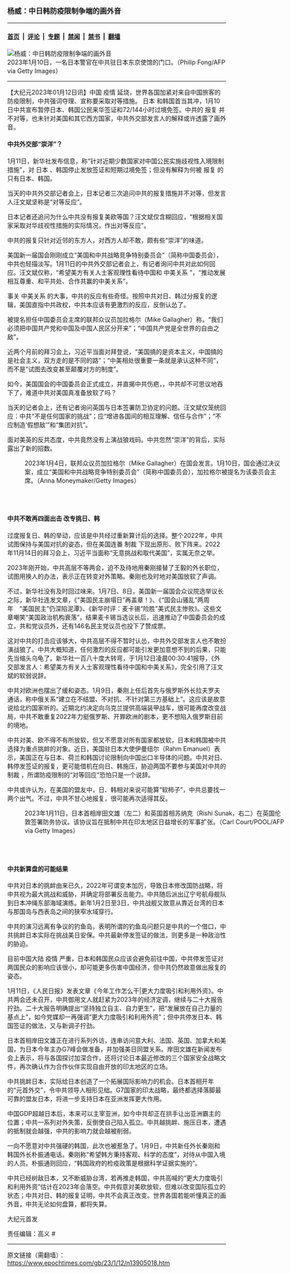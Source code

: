 ### 杨威：中日韩防疫限制争端的画外音

---

#### [首页](../../../..?n13905018) &nbsp;|&nbsp; [评论](../../../../../epoch-comment?n13905018) &nbsp;|&nbsp; [专题](../../../../../epoch-special?n13905018) &nbsp;|&nbsp; [禁闻](../../../../../epoch-news?n13905018) &nbsp;|&nbsp; [禁书](../../../../../books?n13905018) &nbsp;|&nbsp; [翻墙](https://github.com/gfw-breaker/nogfw/blob/master/README.md?n13905018)


<div><img alt="杨威：中日韩防疫限制争端的画外音" class="attachment-djy_600_400 size-djy_600_400 wp-post-image" src="https://i.epochtimes.com/assets/uploads/2023/01/id13905027-GettyImages-1246123782-600x400.jpg"/>
<div class="caption">
 2023年1月10日，一名日本警官在中共驻日本东京使馆的门口。（Philip Fong/AFP via Getty Images）
</div></div><hr/><div class="post_content" id="artbody" itemprop="articleBody">
 <!-- article content begin -->
 <p>
  【大纪元2023年01月12日讯】中国
  <ok href="https://www.epochtimes.com/gb/tag/%E7%96%AB%E6%83%85.html">
   疫情
  </ok>
  延烧，世界各国加紧对来自中国旅客的防疫限制，中共强词夺理、宣称要采取对等措施。
  <ok href="https://www.epochtimes.com/gb/tag/%E6%97%A5%E6%9C%AC.html">
   日本
  </ok>
  和韩国首当其冲，1月10日中共宣布暂停日本、韩国公民来华签证和72/144小时过境免签。中共的
  <ok href="https://www.epochtimes.com/gb/tag/%E6%8A%A5%E5%A4%8D.html">
   报复
  </ok>
  并不对等，也未针对美国和其它西方国家，中共外交部发言人的解释或许透露了画外音。
 </p>
 <h4>
  中共外交部“崇洋”？
 </h4>
 <p>
  1月11日，新华社发布信息，称“针对近期少数国家对中国公民实施歧视性入境限制措施”，对
  <ok href="https://www.epochtimes.com/gb/tag/%E6%97%A5%E6%9C%AC.html">
   日本
  </ok>
  、韩国停止发放签证和短期过境免签；但没有解释为何被
  <ok href="https://www.epochtimes.com/gb/tag/%E6%8A%A5%E5%A4%8D.html">
   报复
  </ok>
  的只有日本、韩国。
 </p>
 <p>
  当天的中共外交部记者会上，日本记者三次追问中共的报复措施并不对等，但发言人汪文斌坚称是“对等反应”。
 </p>
 <p>
  日本记者还追问为什么中共没有报复美欧等国？汪文斌仅含糊回应，“根据相关国家采取对华歧视性措施的实际情况，作出对等反应”。
 </p>
 <p>
  中共的报复只针对近邻的东方人，对西方人却不敢，颇有些“崇洋”的味道。
 </p>
 <p>
  美国新一届国会刚刚成立“美国和中共战略竞争特别委员会”（简称中国委员会），中共也轻描淡写。1月11日的中共外交部记者会上，有记者询问中共对此如何回应。汪文斌仅称，“希望美方有关人士客观理性看待中国和
  <ok href="https://www.epochtimes.com/gb/tag/%E4%B8%AD%E7%BE%8E%E5%85%B3%E7%B3%BB.html">
   中美关系
  </ok>
  ”，“推动发展相互尊重、和平共处、合作共赢的中美关系”。
 </p>
 <p>
  事关
  <ok href="https://www.epochtimes.com/gb/tag/%E4%B8%AD%E7%BE%8E%E5%85%B3%E7%B3%BB.html">
   中美关系
  </ok>
  的大事，中共的反应有些奇怪。按照中共对日、韩过分报复的逻辑，美国直指中共政权，中共本应该有更激烈的反应，反倒认怂了。
 </p>
 <p>
  被提名担任中国委员会主席的联邦众议员加拉格尔（Mike Gallagher）称，“我们必须把中国共产党和中国及中国人民区分开来”；“中国共产党是全世界的自由之敌”。
 </p>
 <p>
  近两个月前的拜习会上，习近平当面对拜登说，“美国搞的是资本主义，中国搞的是社会主义，双方走的是不同的路”；“中美相处很重要一条就是承认这种不同”，而不是“试图去改变甚至颠覆对方的制度”。
 </p>
 <p>
  如今，美国国会的中国委员会正式成立，并直揭中共伤疤，，中共却不可思议地吞下了，难道中共对美国真准备放软了吗？
 </p>
 <p>
  当天的记者会上，还有记者询问英国与日本签署防卫协定的问题。汪文斌仅笼统回应：中共“不是任何国家的挑战”；应“增进各国间的相互理解、信任与合作”；“不应制造‘假想敌’”和“集团对抗”。
 </p>
 <p>
  面对美英的反共态度，中共竟然没有上演战狼戏码。中共忽然“崇洋”的背后，实际露出了新的招数。
 </p>
 <figure aria-describedby="caption-attachment-13905030" class="wp-caption aligncenter" id="attachment_13905030" style="width: 600px">
  <ok href="https://i.epochtimes.com/assets/uploads/2023/01/id13905030-GettyImages-1454224487.jpg" target="_blank">
   <img alt="" class="size-large wp-image-13905030" src="https://i.epochtimes.com/assets/uploads/2023/01/id13905030-GettyImages-1454224487-600x432.jpg"/>
  </ok>
  <br/><figcaption class="wp-caption-text" id="caption-attachment-13905030">
   2023年1月4日，联邦众议员加拉格尔（Mike Gallagher）在国会发言。1月10日，国会通过决议案，成立“美国和中共战略竞争特别委员会”（简称中国委员会），加拉格尔被提名为该委员会主席。（Anna Moneymaker/Getty Images）
  </figcaption><br/>
 </figure><br/>
 <h4>
  中共不敢再四面出击 改专挑日、韩
 </h4>
 <p>
  过度报复日、韩的举动，应该是中共经过重新算计后的选择。整个2022年，中共试图保持与美国对抗的姿态，但在美国连番
  <ok href="https://www.epochtimes.com/gb/tag/%E5%88%B6%E8%A3%81.html">
   制裁
  </ok>
  下现出原形、败下阵来。2022年11月14日的拜习会上，习近平当面称“无意挑战和取代美国”，实属无奈之举。
 </p>
 <p>
  2023年刚开始，中共高层不等两会，迫不及待地用秦刚接替了王毅的外长职位，试图用换人的办法，表示正在转变对外策略。秦刚也及时地对美国放软了声调。
 </p>
 <p>
  不过，新华社没有及时回过味来。1月7日、8日，美国新一届国会众议院选举议长之际，新华社连发文章，《“美国民主崩塌日”再盖章！》、《“国会山骚乱”两周年　“美国民主”仍深陷泥潭》、《新华时评：麦卡锡“险胜”美式民主惨败》。这些文章嘲笑“美国政治机构衰落”，结果麦卡锡当选议长后，迅速推动了中国委员会的成立，共和党议员外，还有146名民主党议员也投下了赞成票。
 </p>
 <p>
  这对中共的打击应该够大，中共高层不得不暂时认怂，中共外交部发言人也不敢扮演战狼了。中共大概知道，任何激烈的反应都可能引发更加意想不到的后果，只能先当缩头乌龟了。新华社一百八十度大转弯，于1月12日凌晨00:30:41报导，《外交部发言人：希望美方有关人士客观理性看待中国和中美关系》，完全引用了汪文斌的软弱说辞。
 </p>
 <p>
  中共对欧洲也摆出了缓和姿态。1月9日，秦刚上任后首先与俄罗斯外长拉夫罗夫通话，称中俄关系“建立在不结盟、不对抗、不针对第三方基础上”。这应该是故意说给北约国家听的。近期北约决定向乌克兰提供高端装甲战车，很可能再度改变战局，中共不敢重复2022年力挺俄罗斯、开罪欧洲的剧本，更不想陷入俄罗斯目前的境地。
 </p>
 <p>
  中共对美、欧不得不有所放软，但又不愿意对所有国家都放软，日本和韩国被中共选择为重点挑衅的对象。近日，美国驻日本大使伊曼纽尔（Rahm Emanuel）表示，美国正在与日本、荷兰和韩国讨论限制向中国出口半导体的问题。中共对日、韩停发签证的报复，更可能借机在向日、韩施压，胁迫两国不要参与美国对中共的
  <ok href="https://www.epochtimes.com/gb/tag/%E5%88%B6%E8%A3%81.html">
   制裁
  </ok>
  ，所谓防疫限制的“对等回应”恐怕只是一个说辞。
 </p>
 <p>
  中共或许认为，在美国的盟友中，日、韩相对来说可能算“软柿子”，中共总要找一两个出气。不过，中共不甘心地报复，很可能再次适得其反。
 </p>
 <figure aria-describedby="caption-attachment-13905032" class="wp-caption aligncenter" id="attachment_13905032" style="width: 600px">
  <ok href="https://i.epochtimes.com/assets/uploads/2023/01/id13905032-GettyImages-1246155548.jpg" target="_blank">
   <img alt="" class="size-large wp-image-13905032" src="https://i.epochtimes.com/assets/uploads/2023/01/id13905032-GettyImages-1246155548-600x400.jpg"/>
  </ok>
  <br/><figcaption class="wp-caption-text" id="caption-attachment-13905032">
   2023年1月11日，日本首相岸田文雄（左二）和英国首相苏纳克（Rishi Sunak，右二）在英国伦敦签署防务协议。该协议旨在抵制中共在印太地区日益增长的军事扩张。（Carl Court/POOL/AFP via Getty Images）
  </figcaption><br/>
 </figure><br/>
 <h4>
  中共新算盘的可能结果
 </h4>
 <p>
  中共对日本的挑衅由来已久，2022年可谓变本加厉，导致日本修改国防战略，将中共视为最大挑战和威胁，并确定将部署反击能力。中共随后派出辽宁号航母舰队到日本冲绳东部海域演练。新年1月2日至3日，中共战舰又故意从靠近台湾的日本与那国岛与西表岛之间的狭窄水域穿行。
 </p>
 <p>
  中共的演习远离有争议的钓鱼岛，表明所谓的钓鱼岛问题只是中共的一个借口，中共挑衅日本实际在挑战美日安保。中共最新停发签证的做法，则更多是一种政治性的胁迫。
 </p>
 <p>
  目前中国大陆
  <ok href="https://www.epochtimes.com/gb/tag/%E7%96%AB%E6%83%85.html">
   疫情
  </ok>
  严重，日本和韩国民众应该会避免前往中国，中共停发签证对两国民众的影响应该很小，却可能更多伤害中国经济，但中共仍然故意做出报复的姿态。
 </p>
 <p>
  1月11日，《人民日报》发表文章《今年工作怎么干|更大力度吸引和利用外资》。中共两会还未召开，中共御用文人就赶紧为2023年的经济定调，继续与二十大报告拧劲。二十大报告明确提出“坚持独立自主、自力更生”，把“发展放在自己力量的基点上”，如今党媒却一再强调“更大力度吸引和利用外资”；但中共停发日本、韩国签证的做法，又与新调子拧劲。
 </p>
 <p>
  日本首相岸田文雄正在进行系列外访，连串访问意大利、法国、英国、加拿大和美国，为日本今年主办G7峰会做准备，并加强美日同盟关系。岸田文雄在新闻发布会上表示，将与各国探讨加深合作，还将讨论日本最近修改的三个国家安全战略文件，再次确认作为合作伙伴实现自由开放的印太地区的立场。
 </p>
 <p>
  中共挑衅日本，实际给日本创造了一个拓展国际影响力的机会。日本首相开年的“元首外交”，令中共领导人相形见绌。G7国家的印太战略，最终都选择落脚最可靠的盟友日本，将进一步支持日本在亚洲发挥更大作用。
 </p>
 <p>
  中国GDP超越日本后，本来可以主宰亚洲，如今中共却正在拱手让出亚洲霸主的位置；中共一系列对外失策，反倒使自己陷入孤立。中共越挑衅、施压日本，遭遇的抵制就会越强，中共的影响力就会越被削弱。
 </p>
 <p>
  一向不愿意对中共强硬的韩国，此次也被惹急了。1月9日，中共新任外长秦刚和韩国外长朴振通电话。秦刚称“希望韩方秉持客观、科学的态度”，对待从中国入境的人员。朴振通则回应，“韩国政府的检疫政策是根据科学证据实施的”。
 </p>
 <p>
  中共已经树敌日本，又不断威胁台湾，若再推走韩国，中共高喊的“更大力度吸引和利用外资”估计在2023年会落空。中共假意对美欧放软，但难以改变国际孤立的状态；中共对日、韩的报复证明，中共不会真正改变。世界各国若能听懂真正的画外音，中共无论如何盘算，都将失算。
 </p>
 <p>
  大纪元首发
 </p>
 <p>
  责任编辑：高义 #
 </p>
 <!-- article content end -->
 <div id="below_article_ad">
 </div>
</div>


---

原文链接（需翻墙）：https://www.epochtimes.com/gb/23/1/12/n13905018.htm